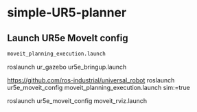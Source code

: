 # simple-UR5-planner

## Launch UR5e MoveIt config
```bash
moveit_planning_execution.launch
```



roslaunch ur_gazebo ur5e_bringup.launch 


https://github.com/ros-industrial/universal_robot
roslaunch ur5e_moveit_config moveit_planning_execution.launch sim:=true


roslaunch ur5e_moveit_config moveit_rviz.launch
